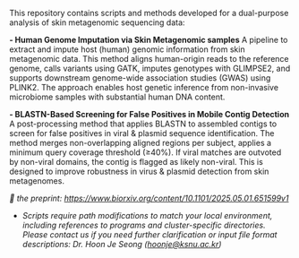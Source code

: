 This repository contains scripts and methods developed for a dual-purpose analysis of skin metagenomic sequencing data:

__- Human Genome Imputation via Skin Metagenomic samples__
A pipeline to extract and impute host (human) genomic information from skin metagenomic data. This method aligns human-origin reads to the reference genome, calls variants using GATK, imputes genotypes with GLIMPSE2, and supports downstream genome-wide association studies (GWAS) using PLINK2. The approach enables host genetic inference from non-invasive microbiome samples with substantial human DNA content.

__- BLASTN-Based Screening for False Positives in Mobile Contig Detection__
A post-processing method that applies BLASTN to assembled contigs to screen for false positives in viral & plasmid sequence identification. The method merges non-overlapping aligned regions per subject, applies a minimum query coverage threshold (≥40%). If viral matches are outvoted by non-viral domains, the contig is flagged as likely non-viral. This is designed to improve robustness in virus & plasmid detection from skin metagenomes.

_📄 the preprint: https://www.biorxiv.org/content/10.1101/2025.05.01.651599v1_

- _Scripts require path modifications to match your local environment, including references to programs and cluster-specific directories. Please contact us if you need further clarification or input file format descriptions: Dr. Hoon Je Seong (hoonje@ksnu.ac.kr)_
